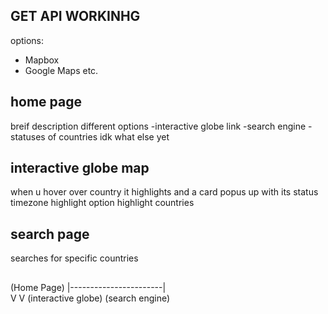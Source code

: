 ## GET API WORKINHG
options:
- Mapbox
- Google Maps
etc.



## home page
breif description
different options
-interactive globe link
-search engine
    -statuses of countries
idk what else yet



## interactive globe map
when u hover over country it highlights and a card popus up with its status
timezone highlight option
highlight countries



## search page
searches for specific countries




## 



(Home Page)
    |-----------------------|   
    V                       V
(interactive globe)     (search engine)

